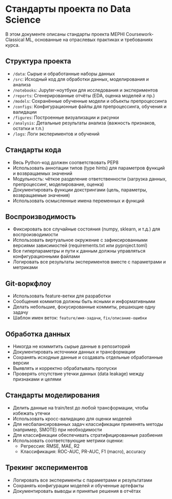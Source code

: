 # Стандарты проекта по Data Science

В этом документе описаны стандарты проекта MEPHI Coursework-Classical ML, основанные на отраслевых практиках и требованиях курса.

## Структура проекта
- `/data`: Сырые и обработанные наборы данных
- `/src`: Исходный код для обработки данных, моделирования и анализа
- `/notebooks`: Jupyter-ноутбуки для исследования и экспериментов
- `/reports`: Сгенерированные отчёты (EDA, оценка моделей и пр.)
- `/models`: Сохранённые обученные модели и объекты препроцессинга
- `/configs`: Конфигурационные файлы для препроцессинга, обучения и валидации
- `/figures`: Построенные визуализации и рисунки
- `/analysis`: Детальные результаты анализа (важность признаков, остатки и т.п.)
- `/logs`: Логи экспериментов и обучений

## Стандарты кода
- Весь Python-код должен соответствовать PEP8
- Использовать аннотации типов (type hints) для параметров функций и возвращаемых значений
- Модульность: чёткое разделение ответственности (загрузка данных, препроцессинг, моделирование, оценка)
- Документировать функции докстрингами (цель, параметры, возвращаемые значения)
- Использовать осмысленные имена переменных и функций

## Воспроизводимость
- Фиксировать все случайные состояния (numpy, sklearn, и т.д.) для воспроизводимости
- Использовать виртуальное окружение с зафиксированными версиями зависимостей (requirements.txt или pyproject.toml)
- Все гиперпараметры и пути к данным должны управляться конфигурационными файлами
- Логировать все результаты экспериментов вместе с параметрами и метриками

## Git-воркфлоу
- Использовать feature-ветки для разработки
- Сообщения коммитов должны быть ясными и информативными
- Делать небольшие, фокусированные коммиты, решающие одну задачу
- Шаблон имен веток: `feature/имя-задачи`, `fix/описание-ошибки`

## Обработка данных
- Никогда не коммитить сырые данные в репозиторий
- Документировать источники данных и трансформации
- Сохранять исходные данные и создавать отдельные обработанные версии
- Выявлять и корректно обрабатывать пропуски
- Проверять отсутствие утечки данных (data leakage) между признаками и целями

## Стандарты моделирования
- Делить данные на train/test до любой трансформации, чтобы избежать утечки
- Использовать кросс-валидацию для оценки моделей
- Для несбалансированных задач классификации применять методы (например, SMOTE) при необходимости
- Для классификации обеспечивать стратифицированные разбиения
- Использовать соответствующие метрики оценки:
  * Регрессия: RMSE, MAE, R2
  * Классификация: ROC-AUC, PR-AUC, F1 (macro), accuracy

## Трекинг экспериментов
- Логировать все эксперименты с параметрами и результатами
- Сохранять конфигурации моделей и обученные артефакты
- Документировать выводы и принятые решения в отчётах